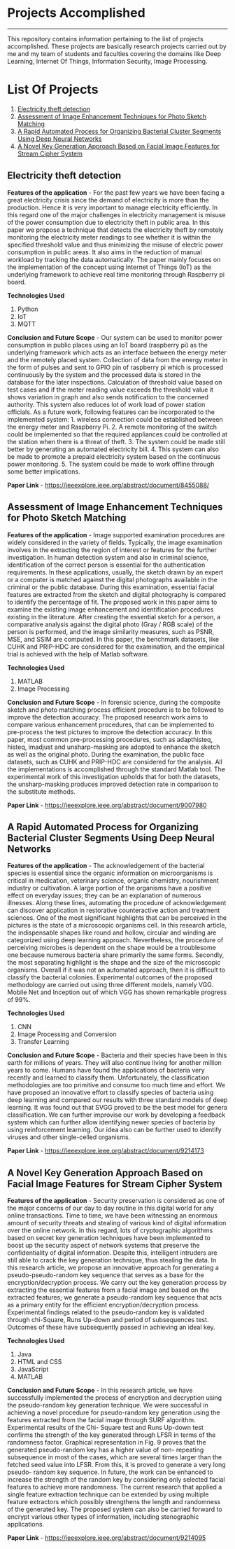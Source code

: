 # Projects Accomplished
--------------------------
This repository contains information pertaining to the list of projects accomplished. These projects are basically research projects carried out by me and my team of students and faculties covering the domains like Deep Learning, Internet Of Things, Information Security, Image Processing.


# List Of Projects 
1. [Electricity theft detection](https://github.com/jason1987martis/Major-Projects/blob/main/README.md#electricity-theft-detection)
2. [Assessment of Image Enhancement Techniques for Photo Sketch Matching](https://github.com/jason1987martis/Major-Projects/blob/main/README.md#Assessment-of-Image-Enhancement-Techniques-for-Photo-Sketch-Matching)
3. [A Rapid Automated Process for Organizing Bacterial Cluster Segments Using Deep Neural Networks](https://github.com/jason1987martis/Major-Projects/blob/main/README.md#A-Rapid-Automated-Process-for-Organizing-Bacterial-Cluster-Segments-Using-Deep-Neural-Networks)
4. [A Novel Key Generation Approach Based on Facial Image Features for Stream Cipher System](https://github.com/jason1987martis/Major-Projects/blob/main/README.md#A-Novel-Key-Generation-Approach-Based-on-Facial-Image-Features-for-Stream-Cipher-System)

Electricity theft detection
-------------------------------------
**Features of the application** - For the past few years we have been facing a great electricity crisis since the demand of electricity is more than the production. Hence it is very important to manage electricity efficiently. In this regard one of the major challenges in electricity management is misuse of the power consumption due to electricity theft in public area. In this paper we propose a technique that detects the electricity theft by remotely monitoring the electricity meter readings to see whether it is within the specified threshold value and thus minimizing the misuse of electric power consumption in public areas. It also aims in the reduction of manual workload by tracking the data automatically. The paper mainly focuses on the implementation of the concept using Internet of Things (IoT) as the underlying framework to achieve real time monitoring through Raspberry pi board.

**Technologies Used**
1. Python
2. IoT
3. MQTT

**Conclusion and Future Scope** - Our system can be used to monitor power consumption in  public  places  using  an  IoT  board  (raspberry  pi)  as  the underlying  framework  which  acts  as  an  interface  between  the energy meter and the remotely placed system.  Collection of data from the energy meter in the form of pulses and sent to GPIO pin of raspberry pi which is processed continuously by the system and the  processed  data  is  stored  in  the  database  for  the  later inspections. Calculation of threshold value based on test cases and if the meter reading value exceeds the threshold value it shows variation in graph and also sends notification to the concerned authority. This system also reduces lot of work load of power station officials. As  a  future  work,  following  features  can  be incorporated to the implemented system: 1. wireless connection could be established between the energy meter and Raspberry Pi. 2. A remote monitoring of the switch could be implemented so that  the  required  appliances  could  be  controlled  at  the  station when there is a threat of theft. 3. The system could be made still better by generating an automated electricity bill. 4. This system can also be made to promote a prepaid electricity system based on  the  continuous  power  monitoring.  5.  The  system  could  be made to work offline through some better implications.  

**Paper Link** - https://ieeexplore.ieee.org/abstract/document/8455088/

Assessment of Image Enhancement Techniques for Photo Sketch Matching
-------------------------------------
**Features of the application** - Image supported examination procedures are widely considered in the variety of fields. Typically, the image examination involves in the extracting the region of interest or features for the further investigation. In human detection system and also in criminal science, identification of the correct person is essential for the authentication requirements. In these applications, usually, the sketch drawn by an expert or a computer is matched against the digital photographs available in the criminal or the public database. During this examination, essential facial features are extracted from the sketch and digital photography is compared to identify the percentage of fit. The proposed work in this paper aims to examine the existing image enhancement and identification procedures existing in the literature. After creating the essential sketch for a person, a comparative analysis against the digital photo (Gray / RGB scale) of the person is performed, and the image similarity measures, such as PSNR, MSE, and SSIM are computed. In this paper, the benchmark datasets, like CUHK and PRIP-HDC are considered for the examination, and the empirical trial is achieved with the help of Matlab software.

**Technologies Used**
1. MATLAB
2. Image Processing

**Conclusion and Future Scope** - In forensic science, during the composite sketch and photo matching process efficient procedure is to be followed to improve the detection accuracy. The proposed research work aims to compare various enhancement procedures, that can be implemented to pre-process the test pictures to improve the detection accuracy. In this paper, most common pre-processing procedures, such as adapthisteq, histeq, imadjust and unsharp-masking are adopted to enhance the sketch as well as the original photo. During the examination, the public face datasets, such as CUHK and PRIP-HDC are considered for the analysis. All the implementations is accomplished through the standard Matlab tool. The experimental work of this investigation upholds that for both the datasets, the unsharp-masking produces improved detection rate in comparison to the substitute methods.  

**Paper Link** - https://ieeexplore.ieee.org/abstract/document/9007980

A Rapid Automated Process for Organizing Bacterial Cluster Segments Using Deep Neural Networks
-------------------------------------
**Features of the application** - The acknowledgement of the bacterial species is essential since the organic information on microorganisms is critical in medication, veterinary science, organic chemistry, nourishment industry or cultivation. A large portion of the organisms have a positive effect on everyday issues; they can be an explanation of numerous illnesses. Along these lines, automating the procedure of acknowledgement can discover application in restorative counteractive action and treatment sciences. One of the most significant highlights that can be perceived in the pictures is the state of a microscopic organisms cell. In this research article, the indispensable shapes like round and hollow, circular and winding are categorized using deep learning approach. Nevertheless, the procedure of perceiving microbes is dependent on the shape would be a troublesome one because numerous bacteria share primarily the same forms. Secondly, the most separating highlight is the shape and the size of the microscopic organisms. Overall if it was not an automated approach, then it is difficult to classify the bacterial colonies. Experimental outcomes of the proposed methodology are carried out using three different models, namely VGG. Mobile Net and Inception out of which VGG has shown remarkable progress of 99%.

**Technologies Used**
1. CNN
2. Image Processing and Conversion
3. Transfer Learning

**Conclusion and Future Scope** - Bacteria and their species have been in this earth for millions of years. They will also continue living for another million years to come. Humans have found the applications of bacteria very recently and learned to classify them. Unfortunately, the classification methodologies are too primitive and consume too much time and effort. We have proposed an innovative effort to classify species of bacteria using deep learning and compared our results with three standard models of deep learning. It was found out that SVGG proved to be the best model for genera classification. We can further improvise our work by developing a feedback system which can further allow identifying newer species of bacteria by using reinforcement learning. Our idea also can be further used to identify viruses and other single-celled organisms.

**Paper Link** - https://ieeexplore.ieee.org/abstract/document/9214173

A Novel Key Generation Approach Based on Facial Image Features for Stream Cipher System
-------------------------------------
**Features of the application** - Security preservation is considered as one of the major concerns of our day to day routine in this digital world for any online transactions. Time to time, we have been witnessing an enormous amount of security threats and stealing of various kind of digital information over the online network. In this regard, lots of cryptographic algorithms based on secret key generation techniques have been implemented to boost up the security aspect of network systems that preserve the confidentiality of digital information. Despite this, intelligent intruders are still able to crack the key generation technique, thus stealing the data. In this research article, we propose an innovative approach for generating a pseudo-pseudo-random key sequence that serves as a base for the encryption/decryption process. We carry out the key generation process by extracting the essential features from a facial image and based on the extracted features; we generate a pseudo-random key sequence that acts as a primary entity for the efficient encryption/decryption process. Experimental findings related to the pseudo-random key is validated through chi-Square, Runs Up-down and period of subsequences test. Outcomes of these have subsequently passed in achieving an ideal key.

**Technologies Used**
1. Java 
2. HTML and CSS
3. JavaScript
4. MATLAB

**Conclusion and Future Scope** - In this research article, we have successfully implemented the process of encryption and decryption using the pseudo-random key generation technique. We were successful in achieving a novel procedure for pseudo-random key generation using the features extracted from the facial image through SURF algorithm. Experimental results of the Chi- Square test and Runs Up-down test confirms the strength of the key generated through LFSR in terms of the randomness factor. Graphical representation in Fig. 9 proves that the generated pseudo-random key has a higher value of non- repeating subsequence in most of the cases, which are several times larger than the fetched seed value into LFSR. From this, it is proved to generate a very long pseudo- random key sequence. In future, the work can be enhanced to increase the strength of the random key by considering only selected facial features to achieve more randomness. The current research that applied a single feature extraction technique can be extended by using multiple feature extractors which possibly strengthens the length and randomness of the generated key. The proposed system can also be carried forward to encrypt various other types of information, including stenographic applications.

**Paper Link** - https://ieeexplore.ieee.org/abstract/document/9214095


